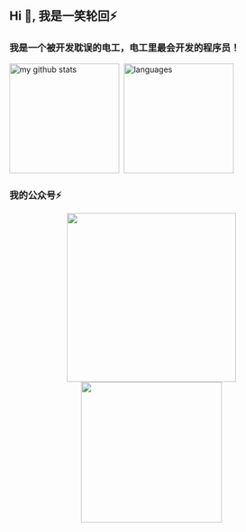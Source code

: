 <h2 align="left">Hi 👋, 我是一笑轮回⚡</h2>
<h3 align="left">我是一个被开发耽误的电工，电工里最会开发的程序员！</h3>

<!-- <p align="left">
  <img src="https://github-readme-stats.vercel.app/api?username=yixiaolunhui&show_icons=true&theme=tokyonight" alt="my github stats" width="420"/>&nbsp;
  <img src="https://github-readme-stats.vercel.app/api/top-langs/?username=yixiaolunhui&layout=compact&theme=tokyonight" alt="languages" height="165" />
</p> -->

<p align="left">
  <img src="https://github-readme-stats.vercel.app/api?username=yixiaolunhui" alt="my github stats" height="195"  />&nbsp;
  <img src="https://github-readme-stats.vercel.app/api/top-langs/?username=yixiaolunhui" alt="languages"  height="195"  />
</p>



<!-- 
<p  align="center">&nbsp;<img align="center" src="https://github-readme-stats.vercel.app/api?username=yixiaolunhui&show_icons=true&locale=en" alt="yixiaolunhui" /></p> -->

<h3 align="left">我的公众号⚡</h3>
<div align="center">
<img src="https://files.mdnice.com/user/34651/e711bfe9-b759-47c9-82ad-f01e4f33d96d.jpg" data-img="1" width="300" height="300"></img>
<img src="https://files.mdnice.com/user/34651/e7076f06-61c6-46bb-a682-14dc24ce6f87.png" data-img="2" width="250" height="250"></img>
</div>





